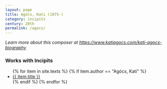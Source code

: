```yaml
---
layout: page
title: Agócs, Kati (1975-)
category: incipits
century: 20th
permalink: /agocs/
---
```

*Learn more about this composer at <a href="https://www.katiagocs.com/kati-agocs-biography" target="_blank">https://www.katiagocs.com/kati-agocs-biography</a>*
<br/>

### Works with Incipits
<ul class="texts">
    {% for item in site.texts %}
      {% if item.author == "Agócs, Kati" %}
          <li class="text-title">
          <a href="{{ site.baseurl }}{{ item.url }}">
        {{ item.title }}
              </a>
    </li>
      {% endif %}
    {% endfor %}
</ul>
